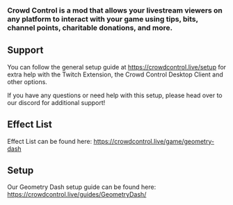 ### Crowd Control is a mod that allows your livestream viewers on any platform to interact with your game using tips, bits, channel points, charitable donations, and more.

## Support
You can follow the general setup guide at https://crowdcontrol.live/setup for extra help with the Twitch Extension, the Crowd Control Desktop Client and other options.

If you have any questions or need help with this setup, please head over to our discord for additional support!

## Effect List
Effect List can be found here: https://crowdcontrol.live/game/geometry-dash

## Setup
Our Geometry Dash setup guide can be found here: https://crowdcontrol.live/guides/GeometryDash/

